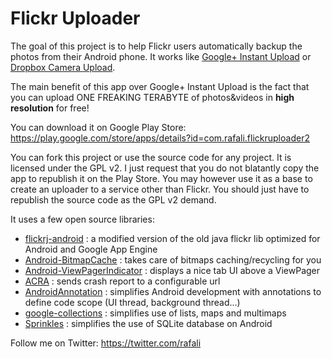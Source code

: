 Flickr Uploader
===============

The goal of this project is to help Flickr users automatically backup the photos from their Android phone.
It works like [Google+ Instant Upload](http://support.google.com/plus/answer/2910392?hl=en) or [Dropbox Camera Upload](https://blog.dropbox.com/2012/02/your-photos-simplified-part-1/).

The main benefit of this app over Google+ Instant Upload is the fact that you can upload ONE FREAKING TERABYTE of photos&videos in **high resolution** for free!

You can download it on Google Play Store: https://play.google.com/store/apps/details?id=com.rafali.flickruploader2

You can fork this project or use the source code for any project. It is licensed under the GPL v2. I just request that you do not blatantly copy the app to republish it on the Play Store.
You may however use it as a base to create an uploader to a service other than Flickr. You should just have to republish the source code as the GPL v2 demand.

It uses a few open source libraries:
- [flickrj-android](https://code.google.com/p/flickrj-android/) : a modified version of the old java flickr lib optimized for Android and Google App Engine
- [Android-BitmapCache](https://github.com/chrisbanes/Android-BitmapCache) : takes care of bitmaps caching/recycling for you
- [Android-ViewPagerIndicator](https://github.com/JakeWharton/Android-ViewPagerIndicator) : displays a nice tab UI above a ViewPager
- [ACRA](https://github.com/ACRA/acra) : sends crash report to a configurable url
- [AndroidAnnotation](https://github.com/excilys/androidannotations) : simplifies Android development with annotations to define code scope (UI thread, background thread…)
- [google-collections](https://code.google.com/p/google-collections/) : simplifies use of lists, maps and multimaps 
- [Sprinkles](https://github.com/emilsjolander/sprinkles) : simplifies the use of SQLite database on Android


Follow me on Twitter: https://twitter.com/rafali

